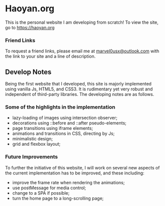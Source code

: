 # Haoyan.org

This is the personal website I am developing from scratch! To view the site, go to https://haoyan.org

### Friend Links

To request a friend links, please email me at [marvel0usx@outlook.com](mailto:marvel0usx@outlook.com) with the link to your site and a line of description.

## Develop Notes

Being the first website that I developed, this site is majorly implemented using vanilla Js, HTML5, and CSS3. It is rudimentary yet very robust and independent of third-party libraries. The developing notes are as follows.

### Some of the highlights in the implementation

- lazy-loading of images using intersection observer;
- decorations using ::before and ::after pseudo-elements;
- page transitions using iframe elements;
- animations and transitions in CSS, directing by Js;
- minimalistic design;
- grid and flexbox layout;

### Future Improvements

To further the initiative of this website, I will work on several new aspects of the current implementation has to be improved, and these including:

- improve the frame rate when rendering the animations;
- use postMessage for media control;
- change to a SPA if possible;
- turn the home page to a long-scrolling page;